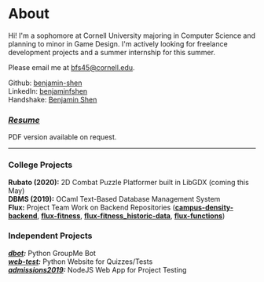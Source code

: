 # About
Hi! I'm a sophomore at Cornell University majoring in Computer Science and planning to minor in Game Design. I'm actively looking for freelance development projects and a summer internship for this summer.  

Please email me at [bfs45@cornell.edu](mailto:bfs45@cornell.edu).  

Github: [benjamin-shen](https://github.com/benjamin-shen/)  
LinkedIn: [benjaminfshen](https://www.linkedin.com/in/benjaminfshen/)  
Handshake: [Benjamin Shen](https://app.joinhandshake.com/users/14460423)  

### *[Resume](resume/resume.md)*
PDF version available on request.  

---

### College Projects
**Rubato (2020):** 2D Combat Puzzle Platformer built in LibGDX (coming this May)  
**DBMS (2019):** OCaml Text-Based Database Management System  
**Flux:** Project Team Work on Backend Repositories 
(**[campus-density-backend](https://github.com/cornell-dti/campus-density-backend)**, 
**[flux-fitness](https://github.com/cornell-dti/flux-fitness)**, 
**[flux-fitness_historic-data](https://github.com/benjamin-shen/flux-fitness_historic-data)**, 
**[flux-functions](https://github.com/cornell-dti/flux-functions)**)  

### Independent Projects
***[dbot](projects/dbot.md):*** Python GroupMe Bot   
***[web-test](projects/web-test.md):*** Python Website for Quizzes/Tests  
***[admissions2019](projects/admissions2019.md):*** NodeJS Web App for Project Testing 

<!--### Other Work
**[netlogo](https://github.com/benjamin-shen/netlogo):** NetLogo games/projects  -->
